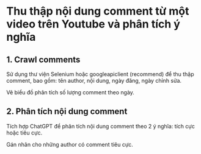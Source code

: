 # Thu thập nội dung comment từ một video trên Youtube và phân tích ý nghĩa
## 1. Crawl comments
Sử dụng thư viện Selenium hoặc googleapiclient (recommend) để thu thập comment, bao gồm: tên author, nội dung, ngày đăng, ngày chỉnh sửa.

Vẽ biểu đồ phân tích số lượng comment theo ngày.

## 2. Phân tích nội dung comment
Tích hợp ChatGPT để phân tích nội dung comment theo 2 ý nghĩa: tích cực hoặc tiêu cực.

Gán nhãn cho những author có comment tiêu cực.
